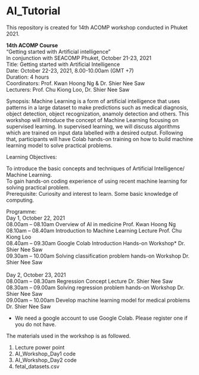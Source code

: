 # AI_Tutorial

This repository is created for 14th ACOMP workshop conducted in Phuket 2021. 

<b>14th ACOMP Course</b> <br>
“Getting started with Artificial intelligence” <br>
In conjunction with SEACOMP Phuket, October 21-23, 2021 <br>
Title:	Getting started with Artificial Intelligence <br>
Date:	October 22-23, 2021, 8.00-10.00am (GMT +7) <br>
Duration:	4 hours <br>
Coordinators:	Prof. Kwan Hoong Ng & Dr. Shier Nee Saw <br>
Lecturers:	Prof. Chu Kiong Loo, Dr. Shier Nee Saw <br>

Synopsis: Machine Learning is a form of artificial intelligence that uses patterns in a large dataset to make predictions such as medical diagnosis, object detection, object recognization, anamoly detection and others. This workshop will introduce the concept of Machine Learning focusing on supervised learning. In supervised learning, we will discuss algorithms which are trained on input data labelled with a desired output. Following that, participants will have Colab hands-on training on how to build machine learning model to solve practical problems.

Learning Objectives:

To introduce the basic concepts and techniques of Artificial Intelligence/ Machine Learning. <br>
To gain hands-on coding experience of using recent machine learning for solving practical problem. <br>
Prerequisite: Curiosity and interest to learn. Some basic knowledge of computing.

Programme: <br>
Day 1, October 22, 2021 <br>
08.00am – 08.10am	Overview of AI in medicine	Prof. Kwan Hoong Ng  <br>
08.10am – 08.40am	Introduction to Machine Learning Lecture	Prof. Chu Kiong Loo  <br>
08.40am – 09.30am	Google Colab Introduction Hands-on Workshop*	Dr. Shier Nee Saw <br>
09.30am – 10.00am	Solving classification problem hands-on Workshop	Dr. Shier Nee Saw <br><br>
Day 2, October 23, 2021 <br>
08.00am – 08.30am	Regression Concept Lecture	Dr. Shier Nee Saw <br>
08.30am – 09.00am	Solving regression problem hands-on Workshop	Dr. Shier Nee Saw <br>
09.00am – 10.00am	Develop machine learning model for medical problems	Dr. Shier Nee Saw <br>
* We need a google account to use Google Colab. Please register one if you do not have.

The materials used in the workshop is as followed.  
1. Lecture power point
2. AI_Workshop_Day1 code
3. AI_Workshop_Day2 code
4. fetal_datasets.csv





